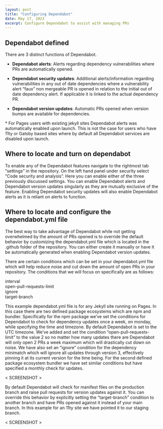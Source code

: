 ```yaml
---
layout: post
title: "Configuring Dependabot"
date: May 17, 2023
excerpt: Configure Dependabot to assist with managing PRs
---
```


## Dependabot defined
There are 3 distinct functions of Dependabot.  

* __Dependabot alerts__: Alerts regarding dependency vulnerabilities where PRs are automatically opened.

* __Dependabot security updates__: Additional alerts/information regarding vulnerabilities in any out of date dependencies where a vulnerability alert “faux” non mergeable PR is opened in relation to the initial out of date dependency alert. If applicable it is linked to the actual dependency PR.  

* __Dependabot version updates__: Automatic PRs opened when version bumps are available for dependencies.   

\* For Pages users with existing jekyll sites Dependabot alerts was automatically enabled upon launch. This is not the case for users who have 11ty or Gatsby based sites where by default all Dependabot services are disabled upon launch.

## Where to locate and turn on dependabot  

To enable any of the Dependabot features navigate to the rightmost tab “settings” in the repository. On the left hand panel under security select “Code security and analysis”. Here you can enable either of the three previously discussed settings. You can enable Dependabot alerts and Dependabot version updates singularly as they are mutually exclusive of the feature. Enabling Dependabot security updates will also enable Dependabot alerts as it is reliant on alerts to function. 

## Where to locate and configure the dependabot.yml file

The best way to take advantage of Dependabot while not getting overwhelmed by the amount of PRs opened is to override the default behavior by customizing the dependabot.yml file which is located in the .github folder of the repository. You can either create it manually or have it be automatically generated when enabling Dependabot version updates.

There are certain conditions which can be set in your dependabot.yml file which will help reduce noise and cut down the amount of open PRs in your repository. The conditions that we will focus on specifically are as follows:

<p>interval
  <br>
open-pull-requests-limit
  <br>
ignore
  <br>
target-branch</p>

This example dependabot.yml file is for any Jekyll site running on Pages. In this case there are two defined package ecosystems which are npm and bundler. Specifically for the npm package we’ve set the conditions for Dependabot to check for dependency updates once a week, on monday, while specifying the time and timezone. By default Dependabot is set to the UTC timezone. We’ve added and set the condition “open-pull-requests-limit” to the value 2 so no matter how many updates there are Dependabot will only open 2 PRs a week maximum which will drastically cut down on noise. We have also set an “ignore” condition for the dependency minimatch which will ignore all updates through version 3, effectively pinning it at its current version for the time being. For the second defined package ecosystem bundler we have set similar conditions but have specified a monthly check for updates. 

< SCREENSHOT >

By default Dependabot will check for manifest files on the production  branch and raise pull requests for version updates against it. You can override this behavior by explicitly setting the “target-branch” condition to another branch and have PRs opened against it instead of your main branch. In this example for an 11ty site we have pointed it to our staging branch.

< SCREENSHOT >

<!-- (Add screen shots of full yaml file with all conditions specified and the PR list showing that only 2 were opened 5/10 after specifying pr limit to 2) -->
